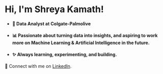 # Hi, I'm Shreya Kamath!

- #### 💼 Data Analyst at Colgate-Palmolive
- #### 📊 Passionate about turning data into insights, and aspiring to work more on Machine Learning & Artificial Intelligence in the future.
- #### ✨ Always learning, experimenting, and building.

🔗 Connect with me on [LinkedIn](https://www.linkedin.com/in/shreya-kamath-a67595239/).




<!--
**ShreyaKamath09/ShreyaKamath09** is a ✨ _special_ ✨ repository because its `README.md` (this file) appears on your GitHub profile.

Here are some ideas to get you started:

- 🔭 I’m currently working on ...
- 🌱 I’m currently learning ...
- 👯 I’m looking to collaborate on ...
- 🤔 I’m looking for help with ...
- 💬 Ask me about ...
- 📫 How to reach me: ...
- 😄 Pronouns: ...
- ⚡ Fun fact: ...
-->
